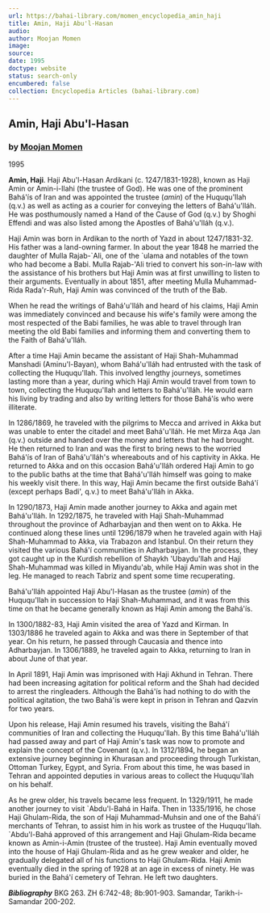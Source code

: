 ```yaml
---
url: https://bahai-library.com/momen_encyclopedia_amin_haji
title: Amin, Haji Abu'l-Hasan
audio: 
author: Moojan Momen
image: 
source: 
date: 1995
doctype: website
status: search-only
encumbered: false
collection: Encyclopedia Articles (bahai-library.com)
---
```



## Amin, Haji Abu'l-Hasan

### by [Moojan Momen](https://bahai-library.com/author/Moojan+Momen)

1995


**Amin, Haji**. Haji Abu'l-Hasan Ardikani (c. 1247/1831-1928), known as Haji Amin or Amin-i-Ilahi (the trustee of God). He was one of the prominent Bahá'ís of Iran and was appointed the trustee (_amin_) of the Huququ'llah (q.v.) as well as acting as a courier for conveying the letters of Bahá'u'lláh. He was posthumously named a Hand of the Cause of God (q.v.) by Shoghi Effendi and was also listed among the Apostles of Bahá'u'lláh (q.v.).

Haji Amin was born in Ardikan to the north of Yazd in about 1247/1831-32. His father was a land-owning farmer. In about the year 1848 he married the daughter of Mulla Rajab-\`Ali, one of the \`ulama and notables of the town who had become a Babi. Mulla Rajab-'Ali tried to convert his son-in-law with the assistance of his brothers but Haji Amin was at first unwilling to listen to their arguments. Eventually in about 1851, after meeting Mulla Muhammad-Rida Rada'r-Ruh, Haji Amin was convinced of the truth of the Bab.

When he read the writings of Bahá'u'lláh and heard of his claims, Haji Amin was immediately convinced and because his wife's family were among the most respected of the Babi families, he was able to travel through Iran meeting the old Babi families and informing them and converting them to the Faith of Bahá'u'lláh.

After a time Haji Amin became the assistant of Haji Shah-Muhammad Manshadi (Aminu'l-Bayan), whom Bahá'u'lláh had entrusted with the task of collecting the Huququ'llah. This involved lengthy journeys, sometimes lasting more than a year, during which Haji Amin would travel from town to town, collecting the Huququ'llah and letters to Bahá'u'lláh. He would earn his living by trading and also by writing letters for those Bahá'ís who were illiterate.

In 1286/1869, he traveled with the pilgrims to Mecca and arrived in Akka but was unable to enter the citadel and meet Bahá'u'lláh. He met Mirza Aqa Jan (q.v.) outside and handed over the money and letters that he had brought. He then returned to Iran and was the first to bring news to the worried Bahá'ís of Iran of Bahá'u'lláh's whereabouts and of his captivity in Akka. He returned to Akka and on this occasion Bahá'u'lláh ordered Haji Amin to go to the public baths at the time that Bahá'u'lláh himself was going to make his weekly visit there. In this way, Haji Amin became the first outside Bahá'í (except perhaps Badi', q.v.) to meet Bahá'u'lláh in Akka.

In 1290/1873, Haji Amin made another journey to Akka and again met Bahá'u'lláh. In 1292/1875, he traveled with Haji Shah-Muhammad throughout the province of Adharbayjan and then went on to Akka. He continued along these lines until 1296/1879 when he traveled again with Haji Shah-Muhammad to Akka, via Trabazon and Istanbul. On their return they visited the various Bahá'í communities in Adharbayjan. In the process, they got caught up in the Kurdish rebellion of Shaykh 'Ubaydu'llah and Haji Shah-Muhammad was killed in Miyandu'ab, while Haji Amin was shot in the leg. He managed to reach Tabriz and spent some time recuperating.

Bahá'u'lláh appointed Haji Abu'l-Hasan as the trustee (_amin_) of the Huququ'llah in succession to Haji Shah-Muhammad, and it was from this time on that he became generally known as Haji Amin among the Bahá'ís.

In 1300/1882-83, Haji Amin visited the area of Yazd and Kirman. In 1303/1886 he traveled again to Akka and was there in September of that year. On his return, he passed through Caucasia and thence into Adharbayjan. In 1306/1889, he traveled again to Akka, returning to Iran in about June of that year.

In April 1891, Haji Amin was imprisoned with Haji Akhund in Tehran. There had been increasing agitation for political reform and the Shah had decided to arrest the ringleaders. Although the Bahá'ís had nothing to do with the political agitation, the two Bahá'ís were kept in prison in Tehran and Qazvin for two years.

Upon his release, Haji Amin resumed his travels, visiting the Bahá'í communities of Iran and collecting the Huququ'llah. By this time Bahá'u'lláh had passed away and part of Haji Amin's task was now to promote and explain the concept of the Covenant (q.v.). In 1312/1894, he began an extensive journey beginning in Khurasan and proceeding through Turkistan, Ottoman Turkey, Egypt, and Syria. From about this time, he was based in Tehran and appointed deputies in various areas to collect the Huququ'llah on his behalf.

As he grew older, his travels became less frequent. In 1329/1911, he made another journey to visit \`Abdu'l-Bahá in Haifa. Then in 1335/1916, he chose Haji Ghulam-Rida, the son of Haji Muhammad-Muhsin and one of the Bahá'í merchants of Tehran, to assist him in his work as trustee of the Huququ'llah. \`Abdu'l-Bahá approved of this arrangement and Haji Ghulam-Rida became known as Amin-i-Amin (trustee of the trustee). Haji Amin eventually moved into the house of Haji Ghulam-Rida and as he grew weaker and older, he gradually delegated all of his functions to Haji Ghulam-Rida. Haji Amin eventually died in the spring of 1928 at an age in excess of ninety. He was buried in the Bahá'í cemetery of Tehran. He left two daughters.  

_**Bibliography**_ BKG 263. ZH 6:742-48; 8b:901-903. Samandar, Tarikh-i-Samandar 200-202.